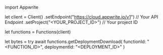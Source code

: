 import Appwrite

let client = Client()
    .setEndpoint("https://cloud.appwrite.io/v1") // Your API Endpoint
    .setProject("<YOUR_PROJECT_ID>") // Your project ID

let functions = Functions(client)

let bytes = try await functions.getDeploymentDownload(
    functionId: "<FUNCTION_ID>",
    deploymentId: "<DEPLOYMENT_ID>"
)

